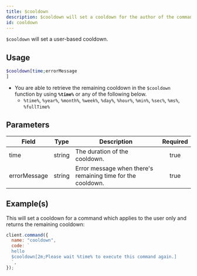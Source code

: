 ```yaml
---
title: $cooldown
description: $cooldown will set a cooldown for the author of the command after being used.
id: cooldown
---
```


`$cooldown` will set a user-based cooldown.

## Usage

```php
$cooldown[time;errorMessage
]
```

- You are able to retrieve the remaining cooldown in the `$cooldown` function by using **`%time%`** or any of the
  following below.
  - `%time%`, `%year%`, `%month%`, `%week%`, `%day%`, `%hour%`, `%min%`, `%sec%`, `%ms%`, `%fullTime%`

## Parameters

| Field        | Type   | Description                                                 | Required |
| ------------ | ------ | ----------------------------------------------------------- | :------: |
| time         | string | The duration of the cooldown.                               |   true   |
| errorMessage | string | Error message when there's remaining time for the cooldown. |   true   |

## Example(s)

This will set a cooldown for a command which applies to the user only and returns the remaining cooldown:

```javascript
client.command({
  name: "cooldown",
  code: `
  hello
  $cooldown[2m;Please wait %time% to execute this command again.]
  `,
});
```
